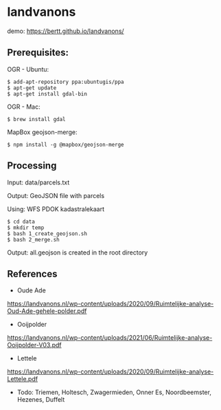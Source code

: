 # landvanons

demo: https://bertt.github.io/landvanons/

## Prerequisites:

OGR - Ubuntu:

```
$ add-apt-repository ppa:ubuntugis/ppa
$ apt-get update
$ apt-get install gdal-bin
```

OGR - Mac:

```
$ brew install gdal
```

MapBox geojson-merge:

```
$ npm install -g @mapbox/geojson-merge 
```

## Processing

Input: data/parcels.txt

Output: GeoJSON file with parcels

Using: WFS PDOK kadastralekaart

```
$ cd data
$ mkdir temp
$ bash 1_create_geojson.sh
$ bash 2_merge.sh
```

Output: all.geojson is created in the root directory

## References

- Oude Ade

https://landvanons.nl/wp-content/uploads/2020/09/Ruimtelijke-analyse-Oud-Ade-gehele-polder.pdf

- Ooijpolder

https://landvanons.nl/wp-content/uploads/2021/06/Ruimtelijke-analyse-Ooijpolder-V03.pdf

- Lettele

https://landvanons.nl/wp-content/uploads/2020/09/Ruimtelijke-analyse-Lettele.pdf

- Todo: Triemen, Holtesch, Zwagermieden, Onner Es, Noordbeemster, Hezenes, Duffelt
